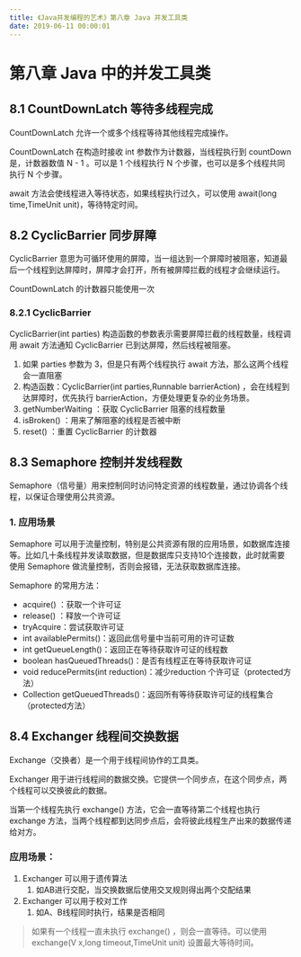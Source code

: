 ```yaml
---
title: 《Java并发编程的艺术》第八章 Java 并发工具类
date: 2019-06-11 00:00:01
---
```


# 第八章 Java 中的并发工具类

## 8.1 CountDownLatch 等待多线程完成

CountDownLatch 允许一个或多个线程等待其他线程完成操作。

CountDownLatch 在构造时接收 int 参数作为计数器，当线程执行到 countDown 是，计数器数值 N - 1 。可以是 1 个线程执行 N 个步骤，也可以是多个线程共同执行 N 个步骤。

await 方法会使线程进入等待状态，如果线程执行过久，可以使用 await(long time,TimeUnit unit)，等待特定时间。

## 8.2 CyclicBarrier 同步屏障

CyclicBarrier 意思为可循环使用的屏障，当一组达到一个屏障时被阻塞，知道最后一个线程到达屏障时，屏障才会打开，所有被屏障拦截的线程才会继续运行。

CountDownLatch 的计数器只能使用一次

### 8.2.1 CyclicBarrier

CyclicBarrier(int parties) 构造函数的参数表示需要屏障拦截的线程数量，线程调用 await 方法通知 CyclicBarrier 已到达屏障，然后线程被阻塞。

1. 如果 parties 参数为 3，但是只有两个线程执行 await 方法，那么这两个线程会一直阻塞
2. 构造函数：CyclicBarrier(int parties,Runnable barrierAction) ，会在线程到达屏障时，优先执行 barrierAction，方便处理更复杂的业务场景。
3. getNumberWaiting ：获取 CyclicBarrier 阻塞的线程数量
4. isBroken() ：用来了解阻塞的线程是否被中断
5. reset() ：重置 CyclicBarrier 的计数器

## 8.3 Semaphore 控制并发线程数

Semaphore（信号量）用来控制同时访问特定资源的线程数量，通过协调各个线程，以保证合理使用公共资源。

### 1. 应用场景

Semaphore 可以用于流量控制，特别是公共资源有限的应用场景，如数据库连接等。比如几十条线程并发读取数据，但是数据库只支持10个连接数，此时就需要使用 Semaphore 做流量控制，否则会报错，无法获取数据库连接。

Semaphore 的常用方法：

- acquire() ：获取一个许可证
- release() ：释放一个许可证
- tryAcquire：尝试获取许可证
- int availablePermits()：返回此信号量中当前可用的许可证数
- int getQueueLength()：返回正在等待获取许可证的线程数
- boolean hasQueuedThreads()：是否有线程正在等待获取许可证
- void reducePermits(int reduction)：减少reduction 个许可证（protected方法）
- Collection getQueuedThreads()：返回所有等待获取许可证的线程集合（protected方法）

## 8.4 Exchanger 线程间交换数据

Exchange（交换者）是一个用于线程间协作的工具类。

Exchanger 用于进行线程间的数据交换。它提供一个同步点，在这个同步点，两个线程可以交换彼此的数据。

当第一个线程先执行 exchange() 方法，它会一直等待第二个线程也执行 exchange 方法，当两个线程都到达同步点后，会将彼此线程生产出来的数据传递给对方。

### 应用场景：

1. Exchanger 可以用于遗传算法
   1. 如AB进行交配，当交换数据后使用交叉规则得出两个交配结果
2. Exchanger 可以用于校对工作
   1. 如A、B线程同时执行，结果是否相同

> 如果有一个线程一直未执行 exchange() ，则会一直等待。可以使用 exchange(V x,long timeout,TimeUnit unit) 设置最大等待时间。

